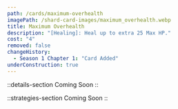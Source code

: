 ```yaml
---
path: /cards/maximum-overhealth
imagePath: /shard-card-images/maximum_overhealth.webp
title: Maximum Overhealth
description: "[Healing]: Heal up to extra 25 Max HP."
cost: "4"
removed: false
changeHistory:
  - Season 1 Chapter 1: "Card Added"
underConstruction: true
---
```


::details-section
Coming Soon
::

::strategies-section
Coming Soon
::
